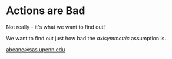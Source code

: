 # Actions are Bad

Not really - it's what we want to find out!

We want to find out just how bad the _axisymmetric_ assumption is.

abeane@sas.upenn.edu

